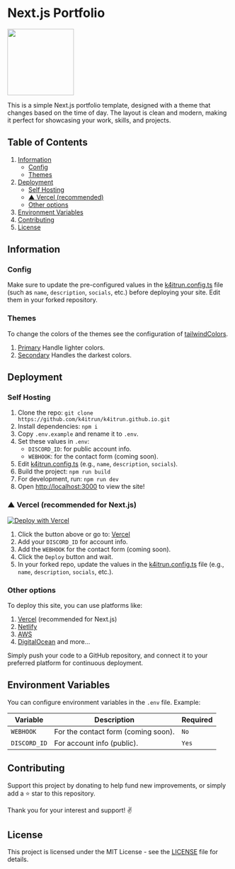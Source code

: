 # Next.js Portfolio

<a href='https://ko-fi.com/A0A11481X5'><img width=150 src='https://storage.ko-fi.com/cdn/kofi3.png'></a>

This is a simple Next.js portfolio template, designed with a theme that changes based on the time of day. The layout is clean and modern, making it perfect for showcasing your work, skills, and projects.

## Table of Contents
1. [Information](#information)
   - [Config](#config)
   - [Themes](#themes)
2. [Deployment](#deployment)
      - [Self Hosting](#self-Hosting)
      - [▲ Vercel (recommended)](#-vercel-recommended-for-next-js)
      - [Other options](#other-options)
3. [Environment Variables](#environment-variables)
4. [Contributing](#contributing)
5. [License](#license)

## Information

### Config
Make sure to update the pre-configured values in the [k4itrun.config.ts](https://github.com/k4itrun/6889.fun/blob/main/k4itrun.config.ts#L4) file (such as `name`, `description`, `socials`, etc.) before deploying your site. Edit them in your forked repository.

### Themes
To change the colors of the themes see the configuration of [tailwindColors](https://github.com/k4itrun/6889.fun/blob/main/k4itrun.config.ts#L34).

1. [Primary](https://github.com/k4itrun/6889.fun/blob/main/k4itrun.config.ts#L35) Handle lighter colors.
2. [Secondary](https://github.com/k4itrun/6889.fun/blob/main/k4itrun.config.ts#L36) Handles the darkest colors.

## Deployment

### Self Hosting

1. Clone the repo: `git clone https://github.com/k4itrun/k4itrun.github.io.git`
2. Install dependencies: `npm i`
3. Copy `.env.example` and rename it to `.env`.
4. Set these values in `.env`:
   - `DISCORD_ID`: for public account info.
   - `WEBHOOK`: for the contact form (coming soon).
5. Edit [k4itrun.config.ts](https://github.com/k4itrun/6889.fun/blob/main/k4itrun.config.ts#L4) (e.g., `name`, `description`, `socials`).
6. Build the project: `npm run build`
7. For development, run: `npm run dev`
8. Open [http://localhost:3000](http://localhost:3000) to view the site!

### ▲ Vercel (recommended for Next.js)

[![Deploy with Vercel](https://vercel.com/button)](https://vercel.com/new/clone?repository-url=https%3A%2F%2Fgithub.com%2Fk4itrun%2Fk4itrun.github.io&env=DISCORD_ID,WEBHOOK&envDescription=Environment%20Variables%20Docs&envLink=https%3A%2F%2Fgithub.com%2Fk4itrun%2Fk4itrun.github.io%23deployment&project-name=portfolio&repo-name=k4itrun-portfolio&demo-title=Example%20deploy&demo-description=Example%20production%20deploy%20from%20Github%20Repository&demo-url=https%3A%2F%2F9ll.fun&demo-image=https%3A%2F%2Fi.imgur.com%2FT4VsRuy.png)

1. Click the button above or go to: [Vercel](https://vercel.com/new/clone?repository-url=https%3A%2F%2Fgithub.com%2Fk4itrun%2Fk4itrun.github.io&env=DISCORD_ID,WEBHOOK&envDescription=Environment%20Variables%20Docs&envLink=https%3A%2F%2Fgithub.com%2Fk4itrun%2Fk4itrun.github.io%23deployment&project-name=portfolio&repo-name=k4itrun-portfolio&demo-title=Example%20deploy&demo-description=Example%20production%20deploy%20from%20Github%20Repository&demo-url=https%3A%2F%2F9ll.fun&demo-image=https%3A%2F%2Fi.imgur.com%2FT4VsRuy.png)
1. Add your `DISCORD_ID` for account info.
2. Add the `WEBHOOK` for the contact form (coming soon).
3. Click the `Deploy` button and wait.
4. In your forked repo, update the values in the [k4itrun.config.ts](https://github.com/k4itrun/6889.fun/blob/main/k4itrun.config.ts#L4) file (e.g., `name`, `description`, `socials`, etc.).

### Other options
To deploy this site, you can use platforms like:

1. [Vercel](https://vercel.com/) (recommended for Next.js)
2. [Netlify](https://www.netlify.com/)
3. [AWS](https://aws.amazon.com/)
4. [DigitalOcean](https://www.digitalocean.com/) and more...

Simply push your code to a GitHub repository, and connect it to your preferred platform for continuous deployment.

## Environment Variables

You can configure environment variables in the `.env` file. Example:

| Variable              | Description                                                      | Required |
| --------------------- | ---------------------------------------------------------------- | -------- |
| `WEBHOOK` | For the contact form (coming soon).                             | `No` |
| `DISCORD_ID` | For account info (public).                             | `Yes` |

## Contributing
Support this project by donating to help fund new improvements, or simply add a ⭐ star to this repository.

Thank you for your interest and support! ✌️

## License

This project is licensed under the MIT License - see the [LICENSE](LICENSE) file for details.
